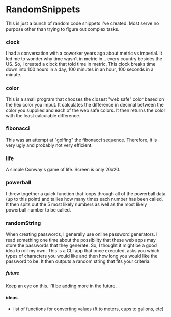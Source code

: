 # RandomSnippets

This is just a bunch of random code snippets I've created. Most serve no purpose other than trying to figure out complex tasks.

### clock
I had a conversation with a coworker years ago about metric vs imperial. It led me to wonder why time wasn't in metric in... every country besides the US. So, I created a clock that told time in metric. This clock breaks time down into 100 hours in a day, 100 minutes in an hour, 100 seconds in a minute.

### color
This is a small program that chooses the closest "web safe" color based on the hex color you imput. It calculates the difference in decimal between the color you supplied and each of the web safe colors. It then returns the color with the least calculable difference.

### fibonacci
This was an attempt at "golfing" the fibonacci sequence. Therefore, it is very ugly and probably not very efficient.

### life
A simple Conway's game of life. Screen is only 20x20.

### powerball
I threw together a quick function that loops through all of the powerball data (up to this point) and tallies how many times each number has been called. It then spits out the 5 most likely numbers as well as the most likely powerball number to be called.

### randomString
When creating passwords, I generally use online password generators. I read something one time about the possibility that these web apps may store the passwords that they generate. So, I thought it might be a good idea to roll my own. This is a CLI app that once executed, asks you which types of characters you would like and then how long you would like the password to be. It then outputs a random string that fits your criteria.

##### future
Keep an eye on this. I'll be adding more in the future.

#### ideas
- list of functions for converting values (ft to meters, cups to gallons, etc)
